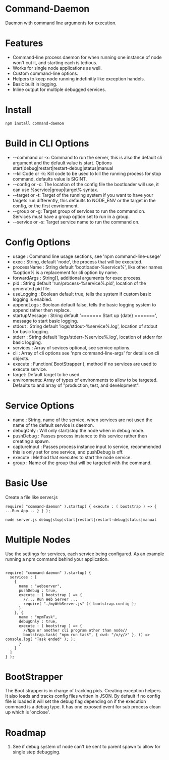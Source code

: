 # Command-Daemon
Daemon with command line arguments for execution.

Features
========
* Command-line process daemon for when running one instance of node won't cut it, and starting each is tedious.
* Works for single node applications as well.
* Custom command-line options.
* Helpers to keep node running indefinitly like exception handels.
* Basic built in logging.
* Inline output for multiple debugged services.

Install
=======
`npm install command-daemon`

Build in CLI Options
====================
* --command or -x: Command to run the server, this is also the default cli argument and the default value is start. Options start|debug|restart|restart-debug|status|manual
* --killCode or -k: Kill code to be used to kill the running process for stop command, defaults value is SIGINT.
* --config or -c: The location of the config file the bootloader will use, it can use %service|group|target% syntax.
* --target or -t: Target of the running system if you want to have your targets run differently, this defaults to NODE_ENV or the target in the config, or the first envrionment.
* --group or -g: Target group of services to run the command on. Services must have a group option set to run in a group.
* --service or -s: Target service name to run the command on.

Config Options
==============
* usage : Command line usage sections, see 'npm command-line-usege'
* exec : String, default 'node', the process that will be executed.
* processName : String default 'bootloader-%service%', like other names %option% is a replacement for cli option by name.
* forwardArgs : String[], additional arguments for exec process.
* pid : String default 'run/process-%service%.pid', location of the generated pid file.
* useLogging : Boolean default true, tells the system if custom basic logging is enabled.
* appendLogs : Boolean default false, tells the basic logging system to append rather then replace.
* startupMessage : String default '======= Start up {date} =======', message to start basic logging.
* stdout : String default 'logs/stdout-%service%.log', location of stdout for basic logging.
* stderr : String default 'logs/stderr-%service%.log', location of stderr for basic logging.
* services : Array of sevices optional, see service options.
* cli : Array of cli options see 'npm command-line-args' for details on cli objects.
* execute : Function( BootStrapper ), method if no services are used to execute service.
* target: Default target to be used.
* environments: Array of types of environments to allow to be targeted. Defaults to and array of "production, test, and development".

Service Options
===============
* name : String, name of the service, when services are not used the name of the default service is daemon.
* debugOnly : Will only start/stop the node when in debug mode.
* pushDebug : Passes process instance to this service rather then creating a spawn.
* captureInput : Passes process instance input to service, recommended this is only set for one service, and pushDebug is off.
* execute : Method that executes to start the node service.
* group : Name of the group that will be targeted with the command.

Basic Use
=========
Create a file like server.js
```
require( "command-daemon" ).startup( { execute : ( bootstrap ) => { ...Run App... } } );
```
```
node server.js debug|stop|start|restart|restart-debug|status|manual
```

Multiple Nodes
==============
Use the settings for services, each service being configured. As an example running a npm command behind your application.
```

require( "command-daemon" ).startup( {
  services : [
    {
      name : "webserver",
      pushDebug : true,
      execute : ( bootstrap ) => {
        //... Run Web Server ...
        require( "./myWebServer.js" )( bootstrap.config );
      }
    }, {
      name : "npmTask",
      debugOnly : true,
      execute : ( bootstrap ) => {
        //Npm or another cli program other than node//
        bootstrap.task( "npm run task", { cwd: "/x/y/z" }, () => console.log( "Task ended" ); );
      }
    }
  ]
} );
```

BootStrapper
============
The Boot strapper is in charge of tracking pids. Creating exception helpers. It also loads and tracks config files written in JSON. By default if no config file is loaded it will set the debug flag depending on if the execution command is a debug type. It has one exposed event for sub process clean up which is 'onclose'.

Roadmap
=======
1. See if debug system of node can't be sent to parent spawn to allow for single step debugging.